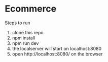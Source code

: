 # Ecommerce
Steps to run
1. clone this repo
2. npm install
3. npm run dev
4. the localserver will start on localhost:8080
5. open http://localhost:8080/ on the browser